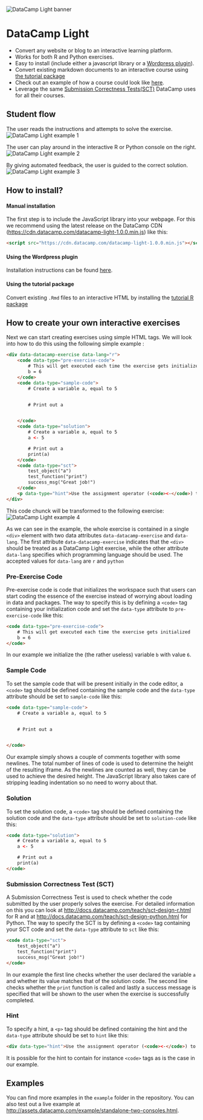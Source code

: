 ![DataCamp Light banner](http://assets.datacamp.com/img/github/datacamp-light/banner.png "Banner")

# DataCamp Light

* Convert any website or blog to an interactive learning platform.
* Works for both R and Python exercises.
* Easy to install (include either a javascript library or a [Wordpress plugin](https://github.com/datacamp/datacamp-light-wordpress)).
* Convert existing markdown documents to an interactive course using [the tutorial package](https://github.com/datacamp/tutorial)
* Check out an example of how a course could look like [here](https://www.datacamp.com/courses/free-introduction-to-r/chapter-1-intro-to-basics-1-r).
* Leverage the same [Submission Correctness Tests(SCT)](http://docs.datacamp.com/teach/sct-design-r.html) DataCamp uses for all their courses.


## Student flow
The user reads the instructions and attempts to solve the exercise.
![DataCamp Light example 1](http://assets.datacamp.com/img/github/datacamp-light/example_r_1.jpg "Example 1 R")

The user can play around in the interactive R or Python console on the right.
![DataCamp Light example 2](http://assets.datacamp.com/img/github/datacamp-light/example_r_2.jpg "Example 2 R")

By giving automated feedback, the user is guided to the correct solution.
![DataCamp Light example 3](http://assets.datacamp.com/img/github/datacamp-light/example_r_3.jpg "Example 3 R")


## How to install?

#### Manual installation
The first step is to include the JavaScript library into your webpage. For this we recommend using the latest release on the DataCamp CDN (https://cdn.datacamp.com/datacamp-light-1.0.0.min.js) like this:

```html
<script src="https://cdn.datacamp.com/datacamp-light-1.0.0.min.js"></script>
```

#### Using the Wordpress plugin
Installation instructions can be found [here](https://github.com/datacamp/datacamp-light-wordpress).

#### Using the tutorial package
Convert existing `.Rmd` files to an interactive HTML by installing the [tutorial R package](https://github.com/datacamp/tutorial)

## How to create your own interactive exercises
Next we can start creating exercises using simple HTML tags. We will look into how to do this using the following simple example :

```html
<div data-datacamp-exercise data-lang="r">
	<code data-type="pre-exercise-code">
		# This will get executed each time the exercise gets initialized
		b = 6
	</code>
	<code data-type="sample-code">
		# Create a variable a, equal to 5


		# Print out a


	</code>
	<code data-type="solution">
		# Create a variable a, equal to 5
		a <- 5

		# Print out a
		print(a)
	</code>
	<code data-type="sct">
		test_object("a")
		test_function("print")
		success_msg("Great job!")
	</code>
	<p data-type="hint">Use the assignment operator (<code><-</code>) to create the variable <code>a</code>.</p>
</div>
```
This code chunck will be transformed to the following exercise:
![DataCamp Light example 4](http://assets.datacamp.com/img/github/datacamp-light/example_r_start.jpg "Example 4")

As we can see in the example, the whole exercise is contained in a single `<div>` element with two data attributes `data-datacamp-exercise` and `data-lang`. The first attribute `data-datacamp-exercise` indicates that the `<div>` should be treated as a DataCamp Light exercise, while the other attribute `data-lang` specifies which programming language should be used. The accepted values for `data-lang` are `r` and `python`

### Pre-Exercise Code

Pre-exercise code is code that initializes the workspace such that users can start coding the essence of the exercise instead of worrying about loading in data and packages. The way to specify this is by defining a `<code>` tag containing your initialization code and set the `data-type` attribute to `pre-exercise-code` like this:

```html
<code data-type="pre-exercise-code">
	# This will get executed each time the exercise gets initialized
	b = 6
</code>
```

In our example we initialize the (the rather useless) variable `b` with value `6`.

### Sample Code

To set the sample code that will be present initially in the code editor, a `<code>` tag should be defined containing the sample code and the `data-type` attribute should be set to `sample-code` like this:

```html
<code data-type="sample-code">
	# Create a variable a, equal to 5


	# Print out a


</code>
```

Our example simply shows a couple of comments together with some newlines. The total number of lines of code is used to determine the height of the resulting iframe. As the newlines are counted as well, they can be used to achieve the desired height. The JavaScript library also takes care of stripping leading indentation so no need to worry about that.

### Solution

To set the solution code, a `<code>` tag should be defined containing the solution code and the `data-type` attribute should be set to `solution-code` like this:

```html
<code data-type="solution">
	# Create a variable a, equal to 5
	a <- 5

	# Print out a
	print(a)
</code>
```

### Submission Correctness Test (SCT)

A Submission Correctness Test is used to check whether the code submitted by the user properly solves the exercise. For detailed information on this you can look at http://docs.datacamp.com/teach/sct-design-r.html for R and at http://docs.datacamp.com/teach/sct-design-python.html for Python. The way to specify the SCT is by defining a `<code>` tag containing your SCT code and set the `data-type` attribute to `sct` like this:

```html
<code data-type="sct">
	test_object("a")
	test_function("print")
	success_msg("Great job!")
</code>
```

In our example the first line checks whether the user declared the variable `a` and whether its value matches that of the solution code. The second line checks whether the `print` function is called and lastly a success message is specified that will be shown to the user when the exercise is successfully completed.

### Hint

To specify a hint, a `<p>` tag should be defined containing the hint and the `data-type` attribute should be set to `hint` like this:

```html
<div data-type="hint">Use the assignment operator (<code><-</code>) to create the variable <code>a</code>.</div>
```

It is possible for the hint to contain for instance `<code>` tags as is the case in our example.


## Examples

You can find more examples in the `example` folder in the repository. You can also test out a live example at http://assets.datacamp.com/example/standalone-two-consoles.html.
